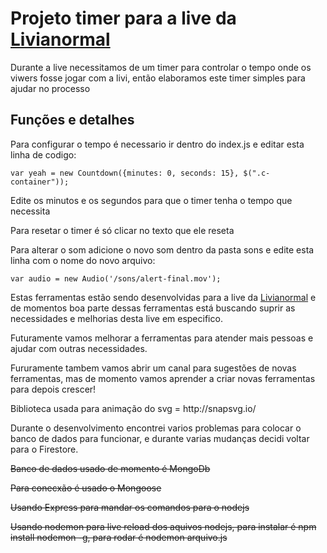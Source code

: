 <h1>Projeto timer para a live da <a href="https://www.twitch.tv/livianormal">Livianormal</a></h1>

<p>Durante a live necessitamos de um timer para controlar o tempo onde os viwers fosse jogar com a livi, então elaboramos este timer simples para ajudar no processo<p>

<h2>Funções e detalhes</h2>

<p>Para configurar o tempo é necessario ir dentro do index.js e editar esta linha de codigo:<p>

    var yeah = new Countdown({minutes: 0, seconds: 15}, $(".c-container"));

<p>Edite os minutos e os segundos para que o timer tenha o tempo que necessita<p>

<p>Para resetar o timer é só clicar no texto que ele reseta<p>

<p>Para alterar o som adicione o novo som dentro da pasta sons e edite esta linha com o nome do novo arquivo: <p>

    var audio = new Audio('/sons/alert-final.mov');

<p>Estas ferramentas estão sendo desenvolvidas para a live da <a target="_parent" type="link" href="https://www.twitch.tv/livianormal">Livianormal</a> e de momentos boa parte dessas ferramentas está buscando suprir as necessidades e melhorias desta live em especifico.</p>
<p>Futuramente vamos melhorar a ferramentas para atender mais pessoas e ajudar com outras necessidades.</p>
<p>Fururamente tambem vamos abrir um canal para sugestões de novas ferramentas, mas de momento vamos aprender a criar novas ferramentas para depois crescer!</p>

<p>Biblioteca usada para animação do svg = http://snapsvg.io/</p>

<p>Durante o desenvolvimento encontrei varios problemas para colocar o banco de dados para funcionar, e durante varias mudanças decidi voltar para o Firestore.<p>




<p><s>Banco de dados usado de momento é MongoDb</s></p>

<p> <s>Para conecxão é usado o Mongoose <a src="https://mongoosejs.com/"></s></p>

<p><s>Usando Express para mandar os comandos para o nodejs</s></p>

<p><s>Usando nodemon para live reload dos aquivos nodejs, para instalar é npm install nodemon -g, para rodar é nodemon arquivo.js</s></p>